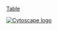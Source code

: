[Table](gene_database.md)


<a href="https://cytoscape.org/">![Cytoscape logo](https://cytoscape.org/images/logo/cy3logoOrange.svg)</a>
